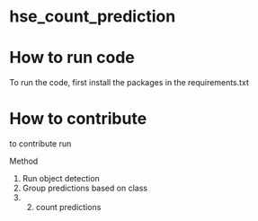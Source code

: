 # hse_count_prediction

# How to run code
To run the code, first install the packages in the requirements.txt

# How to contribute
to contribute run 

Method
1. Run object detection
2. Group predictions based on class
3. 2. count predictions

